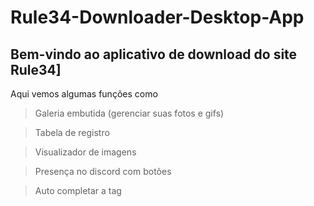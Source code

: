 # Rule34-Downloader-Desktop-App
## Bem-vindo ao aplicativo de download do site Rule34]

Aqui vemos algumas funções como

> Galeria embutida (gerenciar suas fotos e gifs)

> Tabela de registro

> Visualizador de imagens

> Presença no discord com botões

> Auto completar a tag
